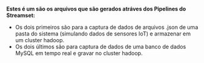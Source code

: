**Estes é um são os arquivos que são gerados atráves dos Pipelines do Streamset:**
- Os dois primeiros são para a captura de dados de arquivos .json de uma pasta do sistema (simulando dados de sensores IoT) e armazenar em um cluster hadoop.
- Os dois últimos são para captura de dados de uma banco de dados MySQL em tempo real e gravar no cluster hadoop.
